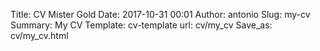 Title: CV Mister Gold
Date: 2017-10-31 00:01
Author: antonio
Slug: my-cv
Summary: My CV
Template: cv-template
url: cv/my_cv
Save_as: cv/my_cv.html


